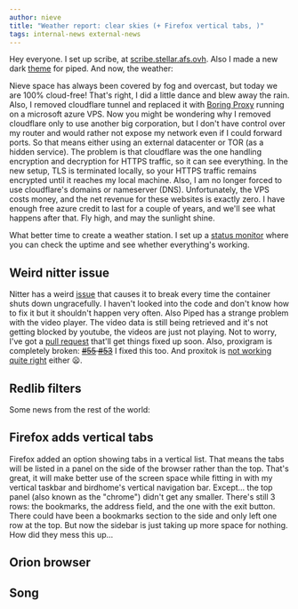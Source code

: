 ```yaml
---
author: nieve
title: "Weather report: clear skies (+ Firefox vertical tabs, )"
tags: internal-news external-news
---
```

Hey everyone. I set up scribe, at [scribe.stellar.afs.ovh](https://scribe.stellar.afs.ovh/). Also I made a new dark [theme](https://codeberg.org/nieve/private-frontends-manager/src/branch/main/theme-1-piped.css) for piped. And now, the weather:

Nieve space has always been covered by fog and overcast, but today we are 100% cloud-free! That's right, I did a little dance and blew away the rain. Also, I removed cloudflare tunnel and replaced it with [Boring Proxy](https://boringproxy.io/) running on a microsoft azure VPS. Now you might be wondering why I removed cloudflare only to use another big corporation, but I don't have control over my router and would rather not expose my network even if I could forward ports. So that means either using an external datacenter or TOR (as a hidden service). The problem is that cloudflare was the one handling encryption and decryption for HTTPS traffic, so it can see everything. In the new setup, TLS is terminated locally, so your HTTPS traffic remains encrypted until it reaches my local machine. Also, I am no longer forced to use cloudflare's domains or nameserver (DNS). Unfortunately, the VPS costs money, and the net revenue for these websites is exactly zero. I have enough free azure credit to last for a couple of years, and we'll see what happens after that. Fly high, and may the sunlight shine.

What better time to create a weather station. I set up a [status monitor](https://status.stellar.afs.ovh/status/status) where you can check the uptime and see whether everything's working.

## Weird nitter issue 

Nitter has a weird [issue](https://github.com/sekai-soft/guide-nitter-self-hosting/issues/13) that causes it to break every time the container shuts down ungracefully. I haven't looked into the code and don't know how to fix it but it shouldn't happen very often. Also Piped has a strange problem with the video player. The video data is still being retrieved and it's not getting blocked by youtube, the videos are just not playing. Not to worry, I've got a [pull request](https://github.com/TeamPiped/Piped/issues/3715) that'll get things fixed up soon. Also, proxigram is completely broken: ~~[#55](https://codeberg.org/proxigram/proxigram/issues/55) [#53](https://codeberg.org/proxigram/proxigram/issues/53)~~ I fixed this too. And proxitok is [not working quite right](https://github.com/pablouser1/ProxiTok/issues/213) either 😦. 

## Redlib filters



Some news from the rest of the world:

## Firefox adds vertical tabs

Firefox added an option showing tabs in a vertical list. That means the tabs will be listed in a panel on the side of the browser rather than the top. That's great, it will make better use of the screen space while fitting in with my vertical taskbar and birdhome's vertical navigation bar. Except... the top panel (also known as the "chrome") didn't get any smaller. There's still 3 rows: the bookmarks, the address field, and the one with the exit button. There could have been a bookmarks section to the side and only left one row at the top. But now the sidebar is just taking up more space for nothing. How did they mess this up...

## Orion browser

## Song